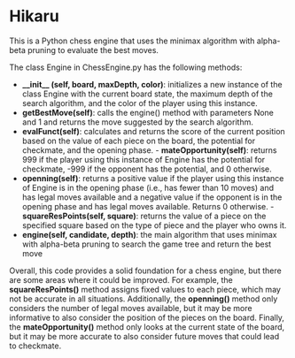# Hikaru
This is a Python chess engine that uses the minimax algorithm with alpha-beta pruning to evaluate the best moves.

The class Engine in ChessEngine.py has the following methods:

   - **\_\_init\_\_ (self, board, maxDepth, color)**: initializes a new instance of the class Engine with the current board state, the maximum depth of the search algorithm, and the color of the player using this instance.
   - **getBestMove(self)**: calls the engine() method with parameters None and 1 and returns the move suggested by the search algorithm.
   - **evalFunct(self)**: calculates and returns the score of the current position based on the value of each piece on the board, the potential for checkmate, and the opening phase.
    - **mateOpportunity(self)**: returns 999 if the player using this instance of Engine has the potential for checkmate, -999 if the opponent has the potential, and 0 otherwise.   
   - **openning(self)**: returns a positive value if the player using this instance of Engine is in the opening phase (i.e., has fewer than 10 moves) and has legal moves available and a negative value if the opponent is in the opening phase and has legal moves available. Returns 0 otherwise. 
    - **squareResPoints(self, square)**: returns the value of a piece on the specified square based on the type of piece and the player who owns it.   
  - **engine(self, candidate, depth)**: the main algorithm that uses minimax with alpha-beta pruning to search the game tree and return the best move
  
Overall, this code provides a solid foundation for a chess engine, but there are some areas where it could be improved. For example, the **squareResPoints()** method assigns fixed values to each piece, which may not be accurate in all situations. Additionally, the **openning()** method only considers the number of legal moves available, but it may be more informative to also consider the position of the pieces on the board. Finally, the **mateOpportunity()** method only looks at the current state of the board, but it may be more accurate to also consider future moves that could lead to checkmate.
